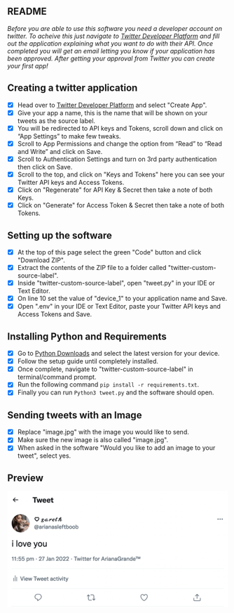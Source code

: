 ## README

_Before you are able to use this software you need a developer account on twitter. To acheive this just navigate to [Twitter Developer Platform](https://developer.twitter.com/) and fill out the application explaining what you want to do with their API. Once completed you will get an email letting you know if your application has been approved. After getting your approval from Twitter you can create your first app!_

## Creating a twitter application

- [x] Head over to [Twitter Developer Platform](https://developer.twitter.com/en/portal/projects-and-apps) and select "Create App".
- [x] Give your app a name, this is the name that will be shown on your tweets as the source label.
- [x] You will be redirected to API keys and Tokens, scroll down and click on “App Settings” to make few tweaks.
- [x] Scroll to App Permissions and change the option from “Read” to “Read and Write” and click on Save.
- [x] Scroll to Authentication Settings and turn on 3rd party authentication then click on Save.
- [x] Scroll to the top, and click on "Keys and Tokens" here you can see your Twitter API keys and Access Tokens.
- [x] Click on "Regenerate" for API Key & Secret then take a note of both Keys.
- [x] Click on "Generate" for Access Token & Secret then take a note of both Tokens.

## Setting up the software

- [x] At the top of this page select the green "Code" button and click "Download ZIP".
- [x] Extract the contents of the ZIP file to a folder called "twitter-custom-source-label".
- [x] Inside "twitter-custom-source-label", open "tweet.py" in your IDE or Text Editor.
- [x] On line 10 set the value of "device_1" to your application name and Save.
- [x] Open ".env" in your IDE or Text Editor, paste your Twitter API keys and Access Tokens and Save.

## Installing Python and Requirements

- [x] Go to [Python Downloads](https://www.python.org/downloads/) and select the latest version for your device.
- [x] Follow the setup guide until completely installed.
- [x] Once complete, navigate to "twitter-custom-source-label" in terminal/command prompt.
- [x] Run the following command `pip install -r requirements.txt`.
- [x] Finally you can run `Python3 tweet.py` and the software should open.

## Sending tweets with an Image

- [x] Replace "image.jpg" with the image you would like to send.
- [x] Make sure the new image is also called "image.jpg".
- [x] When asked in the software "Would you like to add an image to your tweet", select yes.

## Preview

![Screenshot](./config/screenshot.png?raw=true)
